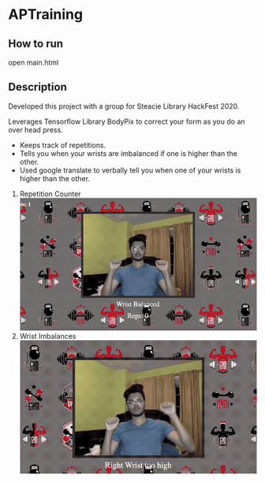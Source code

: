 # APTraining

## How to run

open main.html


## Description

Developed this project with a group for Steacie Library HackFest 2020.

Leverages Tensorflow Library BodyPix to correct your form as you do an over head press. 
- Keeps track of repetitions.
- Tells you when your wrists are imbalanced if one is higher than the other.
- Used google translate to verbally tell you when one of your wrists is higher than the other.

1. Repetition Counter 
![](Videos/OHPReps.gif)
2. Wrist Imbalances
![](Videos/Imbalance_Tracker.gif)
